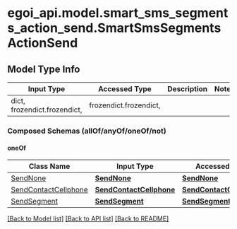 # egoi_api.model.smart_sms_segments_action_send.SmartSmsSegmentsActionSend

## Model Type Info
Input Type | Accessed Type | Description | Notes
------------ | ------------- | ------------- | -------------
dict, frozendict.frozendict,  | frozendict.frozendict,  |  | 

### Composed Schemas (allOf/anyOf/oneOf/not)
#### oneOf
Class Name | Input Type | Accessed Type | Description | Notes
------------- | ------------- | ------------- | ------------- | -------------
[SendNone](SendNone.md) | [**SendNone**](SendNone.md) | [**SendNone**](SendNone.md) |  | 
[SendContactCellphone](SendContactCellphone.md) | [**SendContactCellphone**](SendContactCellphone.md) | [**SendContactCellphone**](SendContactCellphone.md) |  | 
[SendSegment](SendSegment.md) | [**SendSegment**](SendSegment.md) | [**SendSegment**](SendSegment.md) |  | 

[[Back to Model list]](../../README.md#documentation-for-models) [[Back to API list]](../../README.md#documentation-for-api-endpoints) [[Back to README]](../../README.md)


